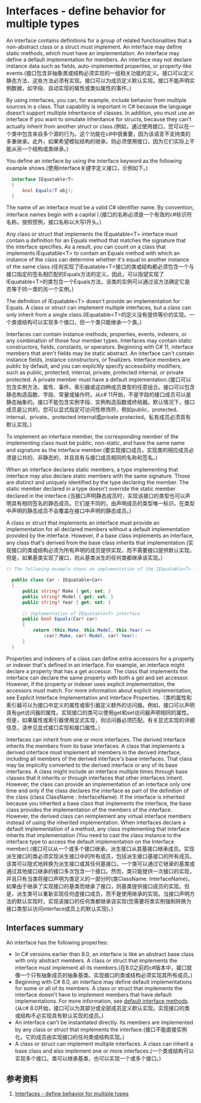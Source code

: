 # Interfaces - define behavior for multiple types
An interface contains definitions for a group of related functionalities that a non-abstract class or a struct must implement. An interface may define static methods, which must have an implementation. An interface may define a default implementation for members. An interface may not declare instance data such as fields, auto-implemented properties, or property-like events.(接口包含非抽象类或结构必须实现的一组相关功能的定义。接口可以定义静态方法，这些方法必须有实现。接口可以为成员定义默认实现。接口不能声明实例数据，如字段、自动实现的属性或类似属性的事件。)

By using interfaces, you can, for example, include behavior from multiple sources in a class. That capability is important in C# because the language doesn't support multiple inheritance of classes. In addition, you must use an interface if you want to simulate inheritance for structs, because they can't actually inherit from another struct or class.(例如，通过使用接口，您可以在一个类中包含来自多个源的行为。这个功能在c#中很重要，因为该语言不支持类的多重继承。此外，如果希望模拟结构的继承，则必须使用接口，因为它们实际上不能从另一个结构或类继承。)

You define an interface by using the interface keyword as the following example shows.(使用interface关键字定义接口，示例如下。)
```C#
  interface IEquatable<T>
  {
      bool Equals(T obj);
  }
```

The name of an interface must be a valid C# identifier name. By convention, interface names begin with a capital I.(接口的名称必须是一个有效的c#标识符名称。按照惯例，接口名称以大写I开头。)

Any class or struct that implements the IEquatable\<T> interface must contain a definition for an Equals method that matches the signature that the interface specifies. As a result, you can count on a class that implements IEquatable\<T> to contain an Equals method with which an instance of the class can determine whether it's equal to another instance of the same class.(任何实现了IEquatable\<T>接口的类或结构都必须包含一个与接口指定的签名相匹配的Equals方法的定义。因此，可以指望实现了IEquatable\<T>的类包含一个Equals方法，该类的实例可以通过该方法确定它是否等于同一类的另一个实例。)

The definition of IEquatable\<T> doesn't provide an implementation for Equals. A class or struct can implement multiple interfaces, but a class can only inherit from a single class.(IEquatable\<T>的定义没有提供等价的实现。一个类或结构可以实现多个接口，但一个类只能继承一个类。)

Interfaces can contain instance methods, properties, events, indexers, or any combination of those four member types. Interfaces may contain static constructors, fields, constants, or operators. Beginning with C# 11, interface members that aren't fields may be static abstract. An interface can't contain instance fields, instance constructors, or finalizers. Interface members are public by default, and you can explicitly specify accessibility modifiers, such as public, protected, internal, private, protected internal, or private protected. A private member must have a default implementation.(接口可以包含实例方法、属性、事件、索引器或这四种成员类型的任意组合。接口可以包含静态构造函数、字段、常量或操作符。从c# 11开始，不是字段的接口成员可以是静态抽象的。接口不能包含实例字段、实例构造函数或终结器。默认情况下，接口成员是公共的，您可以显式指定可访问性修饰符，例如public、protected、internal、private、protected internal或private protected。私有成员必须具有默认实现。)

To implement an interface member, the corresponding member of the implementing class must be public, non-static, and have the same name and signature as the interface member.(要实现接口成员，实现类的相应成员必须是公共的、非静态的，并且具有与接口成员相同的名称和签名。)

When an interface declares static members, a type implementing that interface may also declare static members with the same signature. Those are distinct and uniquely identified by the type declaring the member. The static member declared in a type doesn't override the static member declared in the interface.(当接口声明静态成员时，实现该接口的类型也可以声明具有相同签名的静态成员。它们是不同的，由声明成员的类型唯一标识。在类型中声明的静态成员不会覆盖在接口中声明的静态成员。)

A class or struct that implements an interface must provide an implementation for all declared members without a default implementation provided by the interface. However, if a base class implements an interface, any class that's derived from the base class inherits that implementation.(实现接口的类或结构必须为所有声明的成员提供实现，而不需要接口提供默认实现。但是，如果基类实现了接口，则从基类派生的任何类都继承该实现。)

```C#
// The following example shows an implementation of the IEquatable<T> interface. The implementing class, Car, must provide an implementation of the Equals method.

  public class Car : IEquatable<Car>
  {
      public string? Make { get; set; }
      public string? Model { get; set; }
      public string? Year { get; set; }
  
      // Implementation of IEquatable<T> interface
      public bool Equals(Car? car)
      {
          return (this.Make, this.Model, this.Year) ==
              (car?.Make, car?.Model, car?.Year);
      }
  }
```

Properties and indexers of a class can define extra accessors for a property or indexer that's defined in an interface. For example, an interface might declare a property that has a get accessor. The class that implements the interface can declare the same property with both a get and set accessor. However, if the property or indexer uses explicit implementation, the accessors must match. For more information about explicit implementation, see Explicit Interface Implementation and Interface Properties.（类的属性和索引器可以为接口中定义的属性或索引器定义额外的访问器。例如，接口可以声明具有get访问器的属性。实现接口的类可以使用get和set访问器声明相同的属性。但是，如果属性或索引器使用显式实现，则访问器必须匹配。有关显式实现的详细信息，请参见显式接口实现和接口属性。）

Interfaces can inherit from one or more interfaces. The derived interface inherits the members from its base interfaces. A class that implements a derived interface must implement all members in the derived interface, including all members of the derived interface's base interfaces. That class may be implicitly converted to the derived interface or any of its base interfaces. A class might include an interface multiple times through base classes that it inherits or through interfaces that other interfaces inherit. However, the class can provide an implementation of an interface only one time and only if the class declares the interface as part of the definition of the class (class ClassName : InterfaceName). If the interface is inherited because you inherited a base class that implements the interface, the base class provides the implementation of the members of the interface. However, the derived class can reimplement any virtual interface members instead of using the inherited implementation. When interfaces declare a default implementation of a method, any class implementing that interface inherits that implementation (You need to cast the class instance to the interface type to access the default implementation on the Interface member).(接口可以从一个或多个接口继承。派生接口从其基接口继承成员。实现派生接口的类必须实现派生接口中的所有成员，包括派生接口基接口的所有成员。该类可以隐式地转换为派生接口或其任何基接口。一个类可以通过它继承的基类或通过其他接口继承的接口多次包含一个接口。然而，类只能提供一次接口的实现，并且只有当类将接口声明为类定义的一部分时(类ClassName: InterfaceName)。如果由于继承了实现接口的基类而继承了接口，则基类提供接口成员的实现。但是，派生类可以重新实现任何虚接口成员，而不是使用继承的实现。当接口声明方法的默认实现时，实现该接口的任何类都继承该实现(您需要将类实例强制转换为接口类型以访问interface成员上的默认实现)。)


## Interfaces summary
An interface has the following properties:
- In C# versions earlier than 8.0, an interface is like an abstract base class with only abstract members. A class or struct that implements the interface must implement all its members.(在8.0之前的c#版本中，接口就像一个只有抽象成员的抽象基类。实现接口的类或结构必须实现其所有成员。)
- Beginning with C# 8.0, an interface may define default implementations for some or all of its members. A class or struct that implements the interface doesn't have to implement members that have default implementations. For more information, see [default interface methods](https://learn.microsoft.com/en-us/dotnet/csharp/advanced-topics/interface-implementation/default-interface-methods-versions).(从c# 8.0开始，接口可以为其部分或全部成员定义默认实现。实现接口的类或结构不必实现具有默认实现的成员。)
- An interface can't be instantiated directly. Its members are implemented by any class or struct that implements the interface.(接口不能直接实例化。它的成员由实现接口的任何类或结构实现。)
- A class or struct can implement multiple interfaces. A class can inherit a base class and also implement one or more interfaces.(一个类或结构可以实现多个接口。类可以继承基类，也可以实现一个或多个接口。)





## 参考资料
1. [Interfaces - define behavior for multiple types](https://learn.microsoft.com/en-us/dotnet/csharp/fundamentals/types/interfaces)
